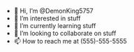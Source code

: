 - 👋 Hi, I’m @DemonKing5757
- 👀 I’m interested in stuff
- 🌱 I’m currently learning stuff
- 💞️ I’m looking to collaborate on stuff
- 📫 How to reach me at (555)-555-5555

<!---
DemonKing5757/DemonKing5757 is a ✨ special ✨ repository because its `README.md` (this file) appears on your GitHub profile.
You can click the Preview link to take a look at your changes.
--->
